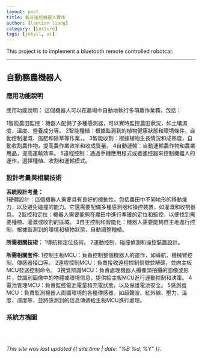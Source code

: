 ```yaml
---
layout: post
title: 藍牙遙控機器人實作
author: [lantian liang]
category: [Lecture]
tags: [jekyll, ai]
---
```


This project is to implement a bluetooth remote controlled robotcar.

---
## 自動務農機器人



### 應用功能說明
應用功能說明：
這個機器人可以在農場中自動地執行多項農作業務，包括：

1智能農田監控：機器人配備了多種感測器，可以實時監控農田狀況，如土壤濕度、溫度、營養成分等。
2智能種植：根據監測到的植物健康狀態和環境條件，自動控制灌溉、施肥和除草等作業，。
3智能收割：根據植物生長情況和成熟度，自動收割農作物，提高農作業效率和收成質量。
4自動運輸：自動運輸農作物和農業用品，提高運輸效率。
5遠程控制：通過手機應用程式或者遙控器來控制機器人的運作，選擇種植、收割和運輸模式。



### 設計考量與相關技術
**系統設計考量：**<br>
1硬體設計：這個機器人需要具有良好的機動性，包括農田中不同地形的移動能力，以及避免碰撞的能力。它還需要配備多種感測器和操控裝置，如灌溉和收割器具。
2監控和定位：機器人需要能夠在農田中進行準確的定位和監控，以便找到需要種植、灌溉或收割的區域。
3自主控制和智能化：機器人需要能夠自主地進行控制，根據監測到的環境和植物狀態，自動調整種植。

**所需相關技術：**
1導航和定位技術。
2運動控制、碰撞偵測和操控裝置設計。

**所需相關套件:**
1控制主板MCU：負責控制整個機器人的運作，如導航、機械臂控制、傳感器接口等。
2遠程控制MCU：負責接收遠程控制信號並解碼，並向主板MCU發送控制命令。
3視覺辨識MCU：負責處理機器人攝像頭拍攝的圖像或影片，並識別圖像中的物體或環境信息，提供給主板MCU進行運動控制和決策。
4電池管理MCU：負責監控電池電量和充電狀態，以及保護電池安全。
5感測器MCU：負責監測機器人周圍環境的各種傳感器，如超聲波、紅外線、壓力、溫度、濕度等，並將感測到的信息傳遞給主板MCU進行處理。

### 系統方塊圖


<br>
<br>

*This site was last updated {{ site.time | date: "%B %d, %Y" }}.*


